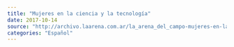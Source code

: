 ```yaml
---
title: "Mujeres en la ciencia y la tecnología"
date: 2017-10-14
source: "http://archivo.laarena.com.ar/la_arena_del_campo-mujeres-en-la-ciencia-y-la-tecnologia-1170655-16.html"
categories: "Español"
---
```

